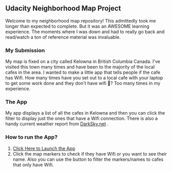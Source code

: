 ## Udacity Neighborhood Map Project
Welcome to my neighborhood map repository! This admittedly took me longer than expected to complete. But it was an AWESOME learning experience. The moments where I was down and had to really go back and read/watch a ton of reference material was invaluable.

### My Submission
My map is fixed on a city called Kelowna in British Columbia Canada. I've visited this town many times and have been to the majority of the local cafes in the area. I wanted to make a little app that tells people if the cafe has Wifi. How many times have you set out to a local cafe with your laptop to get some work done and they don't have wifi 🙁? Too many times in my experience.

### The App
My app displays a list of all the cafes in Kelowna and then you can click the filter to display just the ones that have a Wifi connection. There is also a handy current weather report from [DarkSky.net](https://darksky.net/dev) .

### How to run the App?
1. [Click Here to Launch the App](www.google.ca)
2. Click the map markers to check if they have Wifi or you want to see their name. Also you can use the button to filter the markers/names to cafes that only have Wifi.
